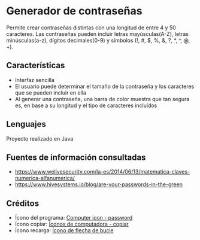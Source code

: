 # Generador de contraseñas
Permite crear contraseñas distintas con una longitud de entre 4 y 50 caracteres. Las contraseñas pueden incluir letras mayúsculas(A-Z), letras minúsculas(a-z), dígitos decimales(0-9) y símbolos (!, #, $, %, &, ?, *, ^, @, +).

## Características
* Interfaz sencilla
* El usuario puede determinar el tamaño de la contraseña y los caracteres que se pueden incluir en ella
* Al generar una contraseña, una barra de color muestra que tan segura es, en base a su longitud y el tipo de caracteres incluídos

## Lenguajes
Proyecto realizado en Java

## Fuentes de información consultadas
* https://www.welivesecurity.com/la-es/2014/06/13/matematica-claves-numerica-alfanumerica/
* https://www.hivesystems.io/blog/are-your-passwords-in-the-green

## Créditos
* Ícono del programa: [Computer icon - password](https://www.pngwing.com/en/free-png-yqsnx)
* Ícono copiar: [Íconos de computadora - copiar](https://www.pngwing.com/es/free-png-tnvcm)
* Ícono recarga: [Ícono de flecha de bucle](https://www.klipartz.com/es/sticker-png-oclie)